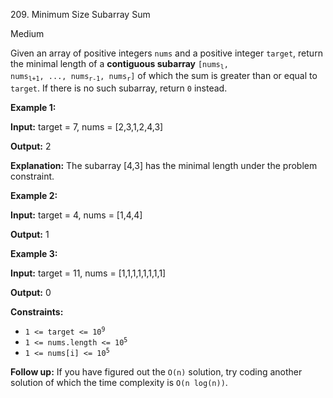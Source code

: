 209\. Minimum Size Subarray Sum

Medium

Given an array of positive integers `nums` and a positive integer `target`, return the minimal length of a **contiguous subarray** <code>[nums<sub>l</sub>, nums<sub>l+1</sub>, ..., nums<sub>r-1</sub>, nums<sub>r</sub>]</code> of which the sum is greater than or equal to `target`. If there is no such subarray, return `0` instead.

**Example 1:**

**Input:** target = 7, nums = [2,3,1,2,4,3]

**Output:** 2

**Explanation:** The subarray [4,3] has the minimal length under the problem constraint. 

**Example 2:**

**Input:** target = 4, nums = [1,4,4]

**Output:** 1 

**Example 3:**

**Input:** target = 11, nums = [1,1,1,1,1,1,1,1]

**Output:** 0 

**Constraints:**

*   <code>1 <= target <= 10<sup>9</sup></code>
*   <code>1 <= nums.length <= 10<sup>5</sup></code>
*   <code>1 <= nums[i] <= 10<sup>5</sup></code>

**Follow up:** If you have figured out the `O(n)` solution, try coding another solution of which the time complexity is `O(n log(n))`.